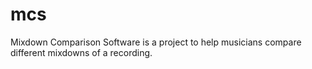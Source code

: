 # mcs
Mixdown Comparison Software is a project to help musicians compare different mixdowns of a recording.

